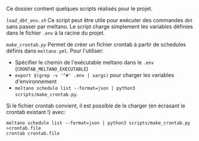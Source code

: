Ce dossier contient quelques scripts réalisés pour le projet.

*`load_dbt_env.sh`*
Ce script peut être utile pour exécuter des commandes `dbt` sans passer par meltano.
Le script charge simplement les variables définies dans le fichier `.env` à la racine du projet.

*`make_crontab.py`*
Permet de créer un fichier crontab à partir de schedules définis dans `meltano.yml`.
Pour l'utiliser: 
  - Spécifier le chemin de l'exécutable meltano dans le `.env` (`CRONTAB_MELTANO_EXECUTABLE`)
  - `export $(grep -v '^#' .env | xargs)` pour charger les variables d'environnement
  - `meltano schedule list --format=json | python3 scripts/make_crontab.py`.

Si le fichier crontab convient, il est possible de le charger (en écrasant le crontab existant !) avec:
```
meltano schedule list --format=json | python3 scripts/make_crontab.py >crontab.file
crontab crontab.file
```
